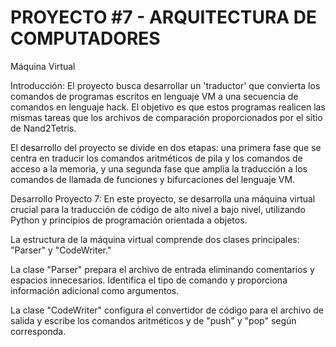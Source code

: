 # PROYECTO #7 - ARQUITECTURA DE COMPUTADORES
Máquina Virtual

Introducción:
El proyecto busca desarrollar un 'traductor' que convierta los comandos de programas escritos en lenguaje VM a una secuencia de comandos en lenguaje hack. El objetivo es que estos programas realicen las mismas tareas que los archivos de comparación proporcionados por el sitio de Nand2Tetris.

El desarrollo del proyecto se divide en dos etapas: una primera fase que se centra en traducir los comandos aritméticos de pila y los comandos de acceso a la memoria, y una segunda fase que amplía la traducción a los comandos de llamada de funciones y bifurcaciones del lenguaje VM.

Desarrollo Proyecto 7:
En este proyecto, se desarrolla una máquina virtual crucial para la traducción de código de alto nivel a bajo nivel, utilizando Python y principios de programación orientada a objetos.

La estructura de la máquina virtual comprende dos clases principales: "Parser" y "CodeWriter."

La clase "Parser" prepara el archivo de entrada eliminando comentarios y espacios innecesarios. Identifica el tipo de comando y proporciona información adicional como argumentos.

La clase "CodeWriter" configura el convertidor de código para el archivo de salida y escribe los comandos aritméticos y de "push" y "pop" según corresponda.


